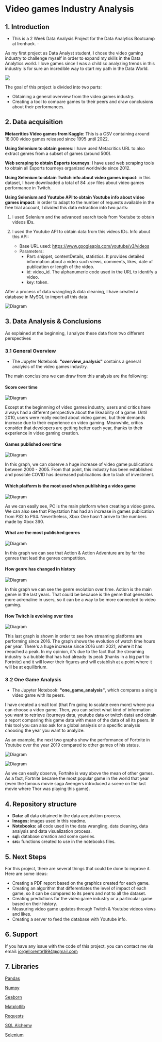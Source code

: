 # Video games Industry Analysis

## 1. Introduction

- This is a 2 Week Data Analysis Project for the Data Analytics Bootcamp at Ironhack. -

As my first project as Data Analyst student, I chose the video gaming industry to challenge myself in order to expand my skills in the Data Analytics world. I love games since I was a child so analyzing trends in this industry is for sure an incredible way to start my path in the Data World.

<img src="https://www.analyticssteps.com/backend/media/thumbnail/1878442/4498243_1635949638_How%20Blockchain%20is%20used%20in%20Gaming%20IndustryArtboard%201.jpg">

The goal of this project is divided into two parts:

- Obtaining a general overview from the video games industry.
- Creating a tool to compare games to their peers and draw conclusions about their performances.

## 2. Data acquisition

**Metacritics Video games from Kaggle**: This is a CSV containing around 18.000 video games released since 1995 until 2022.

**Using Selenium to obtain genres**: I have used Metacritics URL to also extract genres from a subset of games (around 500).

**Web scraping to obtain Esports tourneys**: I have used web scraping tools to obtain all Esports tourneys organized worldwide since 2012.

**Using Selenium to obtain Twitch info about video games impact**: in this dataset, I have downloaded a total of 84 *.csv* files about video games performance in Twitch.

**Using Selenium and Youtube API to obtain Youtube info about video games impact**: in order to adapt to the number of requests available in the free trial account, I divided this data extraction into two parts:

1. I used Selenium and the advanced search tools from Youtube to obtain videos IDs.

2. I used the Youtube API to obtain data from this videos IDs. Info about this API:
    - Base URL used: https://www.googleapis.com/youtube/v3/videos
    - Parameters:
        - Part: snippet, contentDetails, statistics. It provides detailed information about a video such views, comments, likes, date of publication or length of the video.
        - id: video_id. The alphanumeric code used in the URL to identify a video.
        - key: token.

After a process of data wrangling & data cleaning, I have created a database in MySQL to import all this data.

![Diagram](images/diagram.png)

## 3. Data Analysis & Conclusions

As explained at the beginning, I analyze these data from two different perspectives

### 3.1 General Overview

- The Jupyter Notebook: **"overview_analysis"** contains a general analyisis of the video games industry.

The main conclusions we can draw from this analysis are the following:

#### Score over time

![Diagram](images/score.png)

Except at the beginnning of video games industry, users and critics have always had a different perspective about the likeability of a game. Until 2010, users were really excited about video games, but their demands increase due to their experience on video gaming. Meanwhile, critics consider that developers are getting better each year, thanks to their experience in video gaming creation.

#### Games published over time

![Diagram](images/videogames.png)

In this graph, we can observe a huge increase of video game publications between 2000 - 2005. From that point, this industry has been established and possible COVID has decreased publications due to lack of investment.

#### Which platform is the most used when publishing a video game

![Diagram](images/videogames_platform.png)

As we can easily see, PC is the main platform when creating a video game. We can also see that Playstation has had an increase in games publication from PS2 to PS4. Nevertheless, Xbox One hasn't arrive to the numbers made by Xbox 360.

#### What are the most published genres

![Diagram](images/genres.png)

In this graph we can see that Action & Action Adventure are by far the genres that lead the genres competition.

#### How genre has changed in history

![Diagram](images/best_genre.png)

In this graph we can see the genre evolution over time. Action is the main genre in the last years. That could be because is the genre that generates more adrenaline in users, so it can be a way to be more connected to video gaming.

#### How Twitch is evolving over time

![Diagram](images/watch_time_hours_twitch.png)

This last graph is shown in order to see how streaming platforms are performing since 2016. The graph shows the evolution of watch time hours per year. There's a huge increase since 2016 until 2021, where it has reeached a peak. In my opinion, it's due to the fact that the streaming industry is a bubble that has had already its peak (thanks in a big part to Fortnite) and it will lower their figures and will establish at a point where it will be at equilibrium.

### 3.2 One Game Analysis

- The Jupyter Notebook: **"one_game_analysis"**, which compares a single video game with its peers.

I have created a small tool (that I'm going to scalate even more) where you can choose a video game. Then, you can select what kind of information you want to retrieve (tourneys data, youtube data or twitch data) and obtain a report comparing this game data with mean of the data of all its peers. In this tool you can also ask for a global analysis or a specific analysis choosing the year you want to analyize.

As an example, the next two graphs show the performance of Fortnite in Youtube over the year 2019 compared to other games of his status.

![Diagram](images/fortnite_viewcount.png)

![Diagram](images/fortnite_likecount.png)

As we can easily observe, Fortnite is way above the mean of other games. As a fact, Fortnite became the most popular game in the world that year (even the famous movie saga Avengers introduced a scene on the last movie where Thor was playing this game).

## 4. Repository structure

- **Data:** all data obtained in the data acquisition process.
- **Images:** images used in this readme.
- **Notebooks:** all code used in the data wrangling, data cleaning, data analysis and data visualization process.
- **sql:** database creation and some queries.
- **src:** functions created to use in the notebooks files.

## 5. Next Steps

For this project, there are several things that could be done to improve it. Here are some ideas:

- Creating a PDF report based on the graphics created for each game.
- Creating an algorithm that differentiates the level of impact of each game, so it can be compared to its peers and not to all the dataset.
- Creating predictions for the video game industry or a partircular game based on their history.
- Measuring video game updates through Twitch & Youtube videos views and likes.
- Creating a server to feed the database with Youtube info.

## 6. Support

If you have any issue with the code of this project, you can contact me via email: jorgellorente1994@gmail.com

## 7. Libraries

[Pandas](https://pandas.pydata.org/)

[Numpy](https://numpy.org/doc/)

[Seaborn](https://seaborn.pydata.org/index.html)

[Matplotlib](https://matplotlib.org/3.1.1/contents.html)

[Requests](https://pypi.org/project/requests/2.7.0/)

[SQL Alchemy](https://www.sqlalchemy.org/)

[Selenium](https://www.selenium.dev/)
